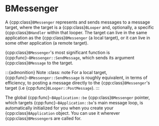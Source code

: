 # BMessenger

A {cpp:class}`BMessenger` represents and sends messages to a message
target, where the target is a {cpp:class}`BLooper` and, optionally, a
specific {cpp:class}`BHandler` within that looper. The target can live in
the same application as the {cpp:class}`BMessenger` (a local target), or it
can live in some other application (a remote target).

{cpp:class}`BMessenger`'s most significant function is
{cpp:func}`~BMessenger::SendMessage`, which sends its argument
{cpp:class}`BMessage` to the target.

:::{admonition} Note
:class: note
For a local target, {cpp:func}`~BMessenger::SendMessage` is roughly
equivalent, in terms of efficiency, to posting a message directly to the
{cpp:class}`BMessenger`'s target (i.e {cpp:func}`BLooper::PostMessage`).
:::

The global {cpp:func}`~BApplication::be` {cpp:class}`BMessenger` pointer,
which targets {cpp:func}`~BApplication::be`'s main message loop, is
automatically initialized for you when you create your
{cpp:class}`BApplication` object. You can use it wherever
{cpp:class}`BMessenger`s are called for.
